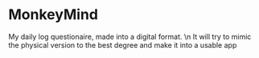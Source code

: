 # MonkeyMind
My daily log questionaire, made into a digital format. \n
It will try to mimic the physical version to the best degree and make it into a usable app
